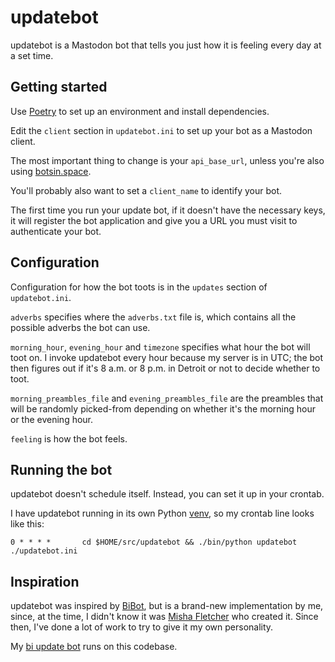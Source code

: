 # updatebot

updatebot is a Mastodon bot that tells you just how it is feeling every day at a set time.

## Getting started

Use [Poetry](https://python-poetry.org/) to set up an environment and install dependencies.

Edit the `client` section in `updatebot.ini` to set up your bot as a Mastodon client.

The most important thing to change is your `api_base_url`, unless you're also using [botsin.space](https://botsin.space/).

You'll probably also want to set a `client_name` to identify your bot.

The first time you run your update bot, if it doesn't have the necessary keys, it will register the bot application and give you a URL you must visit to authenticate your bot.

## Configuration

Configuration for how the bot toots is in the `updates` section of `updatebot.ini`.

`adverbs` specifies where the `adverbs.txt` file is, which contains all the possible adverbs the bot can use.

`morning_hour`, `evening_hour` and `timezone` specifies what hour the bot will toot on. I invoke updatebot every hour because my server is in UTC; the bot then figures out if it's 8 a.m. or 8 p.m. in Detroit or not to decide whether to toot.

`morning_preambles_file` and `evening_preambles_file` are the preambles that will be randomly picked-from depending on whether it's the morning hour or the evening hour.

`feeling` is how the bot feels.

## Running the bot

updatebot doesn't schedule itself. Instead, you can set it up in your crontab.

I have updatebot running in its own Python [venv](https://docs.python.org/3/library/venv.html), so my crontab line looks like this:

```
0 * * * *       cd $HOME/src/updatebot && ./bin/python updatebot ./updatebot.ini
```

## Inspiration

updatebot was inspired by [BiBot](https://twitter.com/biupdatebot), but is a brand-new implementation by me, since, at the time, I didn't know it was [Misha Fletcher](https://twitter.com/mishafletch) who created it. Since then, I've done a lot of work to try to give it my own personality.

My [bi update bot](https://toot.cat/@biupdatebot) runs on this codebase.
